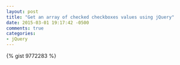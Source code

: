 ```yaml
---
layout: post
title: "Get an array of checked checkboxes values using jQuery"
date: 2015-03-01 19:17:42 -0500
comments: true
categories: 
- jQuery
---
```


{% gist 9772283 %}